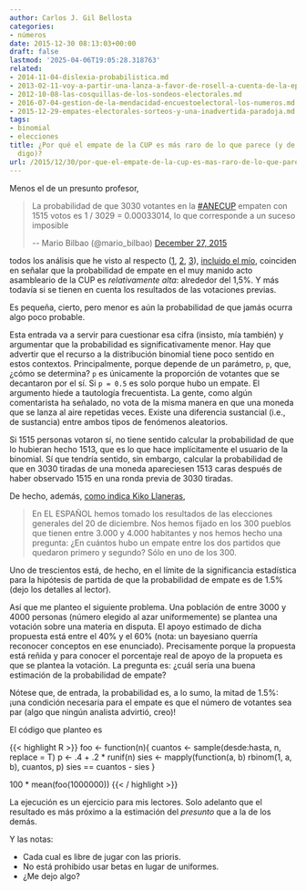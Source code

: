 ```yaml
---
author: Carlos J. Gil Bellosta
categories:
- números
date: 2015-12-30 08:13:03+00:00
draft: false
lastmod: '2025-04-06T19:05:28.318763'
related:
- 2014-11-04-dislexia-probabilistica.md
- 2013-02-11-voy-a-partir-una-lanza-a-favor-de-rosell-a-cuenta-de-la-epa.md
- 2012-10-08-las-cosquillas-de-los-sondeos-electorales.md
- 2016-07-04-gestion-de-la-mendacidad-encuestoelectoral-los-numeros.md
- 2015-12-29-empates-electorales-sorteos-y-una-inadvertida-paradoja.md
tags:
- binomial
- elecciones
title: ¿Por qué el empate de la CUP es más raro de lo que parece (y de lo que yo mismo
  digo)?
url: /2015/12/30/por-que-el-empate-de-la-cup-es-mas-raro-de-lo-que-parece-y-de-lo-que-yo-mismo-digo/
---
```


Menos el de un presunto profesor,

>La probabilidad de que 3030 votantes en la [#ANECUP](https://twitter.com/hashtag/ANECUP?src=hash) empaten con 1515 votos es 1 / 3029 = 0.00033014, lo que corresponde a un suceso imposible
>
> -- Mario Bilbao (@mario_bilbao) [December 27, 2015](https://twitter.com/mario_bilbao/status/681206256175083520)

todos los análisis que he visto al respecto ([1](http://www.elespanol.com/espana/20151228/90241027_0.html), [2](https://gallir.wordpress.com/2015/12/28/las-probabilidades-del-empate-de-la-cup/), [3](http://www.eldiario.es/piedrasdepapel/probable-empate-Asamblea-CUP_6_467263286.html)), [incluido el mío](http://www.datanalytics.com/2015/12/29/empates-electorales-sorteos-y-una-inadvertida-paradoja/), coinciden en señalar que la probabilidad de empate en el muy manido acto asambleario de la CUP es _relativamente alta_: alrededor del 1,5%. Y más todavía si se tienen en cuenta los resultados de las votaciones previas.

Es pequeña, cierto, pero menor es aún la probabilidad de que jamás ocurra algo poco probable.

Esta entrada va a servir para cuestionar esa cifra (insisto, mía también) y argumentar que la probabilidad es significativamente menor. Hay que advertir que el recurso a la distribución binomial tiene poco sentido en estos contextos. Principalmente, porque depende de un parámetro, `p`, que, ¿cómo se determina? `p` es únicamente la proporción de votantes que se decantaron por el sí. Si `p = 0.5` es solo porque hubo un empate. El argumento hiede a tautología frecuentista. La gente, como algún comentarista ha señalado, no vota de la misma manera en que una moneda que se lanza al aire repetidas veces. Existe una diferencia sustancial (i.e., de sustancia) entre ambos tipos de fenómenos aleatorios.

Si 1515 personas votaron sí, no tiene sentido calcular la probabilidad de que lo hubieran hecho 1513, que es lo que hace implícitamente el usuario de la binomial. Sí que tendría sentido, sin embargo, calcular la probabilidad de que en 3030 tiradas de una moneda apareciesen 1513 caras después de haber observado 1515 en una ronda previa de 3030 tiradas.

De hecho, además, [como indica Kiko Llaneras](http://www.elespanol.com/espana/20151228/90241027_0.html),

>En EL ESPAÑOL hemos tomado los resultados de las elecciones generales del 20 de diciembre. Nos hemos fijado en los 300 pueblos que tienen entre 3.000 y 4.000 habitantes y nos hemos hecho una pregunta: ¿En cuántos hubo un empate entre los dos partidos que quedaron primero y segundo? Sólo en uno de los 300.

Uno de trescientos está, de hecho, en el límite de la significancia estadística para la hipótesis de partida de que la probabilidad de empate es de 1.5% (dejo los detalles al lector).

Así que me planteo el siguiente problema. Una población de entre 3000 y 4000 personas (número elegido al azar uniformemente) se plantea una votación sobre una materia en disputa. El apoyo estimado de dicha propuesta está entre el 40% y el 60% (nota: un bayesiano querría reconocer conceptos en ese enunciado). Precisamente porque la propuesta está reñida y para conocer el porcentaje real de apoyo de la propueta es que se plantea la votación. La pregunta es: ¿cuál sería una buena estimación de la probabilidad de empate?

Nótese que, de entrada, la probabilidad es, a lo sumo, la mitad de 1.5%: ¡una condición necesaria para el empate es que el número de votantes sea par (algo que ningún analista advirtió, creo)!

El código que planteo es

{{< highlight R >}}
foo <- function(n){
  cuantos <- sample(desde:hasta, n, replace = T)
  p <- .4 + .2 * runif(n)
  sies <- mapply(function(a, b)
    rbinom(1, a, b), cuantos, p)
  sies == cuantos - sies
}

100 * mean(foo(1000000))
{{< / highlight >}}

La ejecución es un ejercicio para mis lectores. Solo adelanto que el resultado es más próximo a la estimación del _presunto_ que a la de los demás.

Y las notas:

* Cada cual es libre de jugar con las prioris.
* No está prohibido usar betas en lugar de uniformes.
* ¿Me dejo algo?